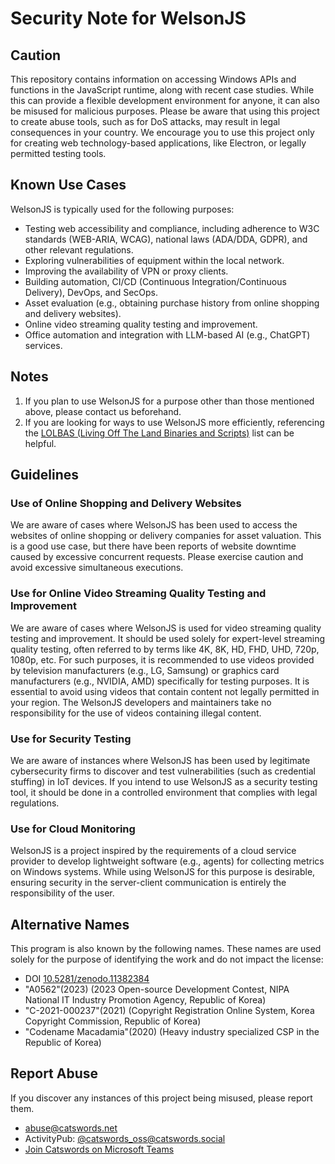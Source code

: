 # Security Note for WelsonJS

## Caution
This repository contains information on accessing Windows APIs and functions in the JavaScript runtime, along with recent case studies. While this can provide a flexible development environment for anyone, it can also be misused for malicious purposes. Please be aware that using this project to create abuse tools, such as for DoS attacks, may result in legal consequences in your country. We encourage you to use this project only for creating web technology-based applications, like Electron, or legally permitted testing tools.

## Known Use Cases
WelsonJS is typically used for the following purposes:

  * Testing web accessibility and compliance, including adherence to W3C standards (WEB-ARIA, WCAG), national laws (ADA/DDA, GDPR), and other relevant regulations.
  * Exploring vulnerabilities of equipment within the local network.
  * Improving the availability of VPN or proxy clients.
  * Building automation, CI/CD (Continuous Integration/Continuous Delivery), DevOps, and SecOps.
  * Asset evaluation (e.g., obtaining purchase history from online shopping and delivery websites).
  * Online video streaming quality testing and improvement.
  * Office automation and integration with LLM-based AI (e.g., ChatGPT) services.

## Notes
  1. If you plan to use WelsonJS for a purpose other than those mentioned above, please contact us beforehand.
  2. If you are looking for ways to use WelsonJS more efficiently, referencing the [LOLBAS (Living Off The Land Binaries and Scripts)](https://lolbas-project.github.io/) list can be helpful.

## Guidelines

### Use of Online Shopping and Delivery Websites
We are aware of cases where WelsonJS has been used to access the websites of online shopping or delivery companies for asset valuation. This is a good use case, but there have been reports of website downtime caused by excessive concurrent requests. Please exercise caution and avoid excessive simultaneous executions.

### Use for Online Video Streaming Quality Testing and Improvement
We are aware of cases where WelsonJS is used for video streaming quality testing and improvement. It should be used solely for expert-level streaming quality testing, often referred to by terms like 4K, 8K, HD, FHD, UHD, 720p, 1080p, etc. For such purposes, it is recommended to use videos provided by television manufacturers (e.g., LG, Samsung) or graphics card manufacturers (e.g., NVIDIA, AMD) specifically for testing purposes. It is essential to avoid using videos that contain content not legally permitted in your region. The WelsonJS developers and maintainers take no responsibility for the use of videos containing illegal content.

### Use for Security Testing
We are aware of instances where WelsonJS has been used by legitimate cybersecurity firms to discover and test vulnerabilities (such as credential stuffing) in IoT devices. If you intend to use WelsonJS as a security testing tool, it should be done in a controlled environment that complies with legal regulations.

### Use for Cloud Monitoring
WelsonJS is a project inspired by the requirements of a cloud service provider to develop lightweight software (e.g., agents) for collecting metrics on Windows systems. While using WelsonJS for this purpose is desirable, ensuring security in the server-client communication is entirely the responsibility of the user.

## Alternative Names
This program is also known by the following names. These names are used solely for the purpose of identifying the work and do not impact the license:

- DOI [10.5281/zenodo.11382384](https://zenodo.org/doi/10.5281/zenodo.11382384)
- "A0562"(2023) (2023 Open-source Development Contest, NIPA National IT Industry Promotion Agency, Republic of Korea)
- "C-2021-000237"(2021) (Copyright Registration Online System, Korea Copyright Commission, Republic of Korea)
- "Codename Macadamia"(2020) (Heavy industry specialized CSP in the Republic of Korea)

## Report Abuse
If you discover any instances of this project being misused, please report them.

- abuse@catswords.net
- ActivityPub: [@catswords_oss@catswords.social](https://catswords.social/@catswords_oss)
- [Join Catswords on Microsoft Teams](https://teams.live.com/l/community/FEACHncAhq8ldnojAI)
